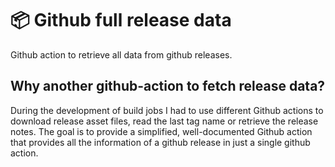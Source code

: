 # 📦  Github full release data

Github action to retrieve all data from github releases.

## Why another github-action to fetch release data?

During the development of build jobs I had to use different Github actions to download release asset files, read the last tag name or retrieve the release notes.
The goal is to provide a simplified, well-documented Github action that provides all the information of a github release in just a single github action.